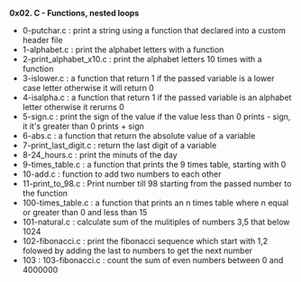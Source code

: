 **0x02. C - Functions, nested loops**

* 0-putchar.c : print a string using a function that declared into a custom header file
* 1-alphabet.c : print the alphabet letters with a function
* 2-print_alphabet_x10.c : print the alphabet letters 10 times with a function
* 3-islower.c : a function that return 1 if the passed variable is a lower case letter otherwise it will return 0
* 4-isalpha.c : a function that return 1 if the passed variable is an alphabet letter otherwise it rerurns 0
* 5-sign.c : print the sign of the value if the value less than 0 prints - sign, it it's greater than 0 prints + sign
* 6-abs.c : a function that return the absolute value of a variable
* 7-print_last_digit.c : return the last digit of a variable
* 8-24_hours.c : print the minuts of the day
* 9-times_table.c : a function that prints the 9 times table, starting with 0
* 10-add.c : function to add two numbers to each other
* 11-print_to_98.c : Print number till 98 starting from the passed number to the function
* 100-times_table.c : a function that prints an n times table where n equal or greater than 0 and less than 15
* 101-natural.c : calculate sum of the mulitiples of numbers 3,5 that below 1024
* 102-fibonacci.c : print the fibonacci sequence which start with 1,2 folowed by adding the last to numbers to get the next number
* 103 : 103-fibonacci.c : count the sum of even numbers between 0 and 4000000
